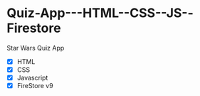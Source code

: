 # Quiz-App---HTML--CSS--JS--Firestore

Star Wars Quiz App
- [x] HTML
- [x] CSS
- [x] Javascript
- [x] FireStore v9
